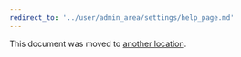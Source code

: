 ```yaml
---
redirect_to: '../user/admin_area/settings/help_page.md'
---
```


This document was moved to [another location](../user/admin_area/settings/help_page.md).

<!-- This redirect file can be deleted February 1, 2021, or later. -->
<!-- Before deletion, see: https://docs.gitlab.com/ee/development/documentation/#move-or-rename-a-page -->
